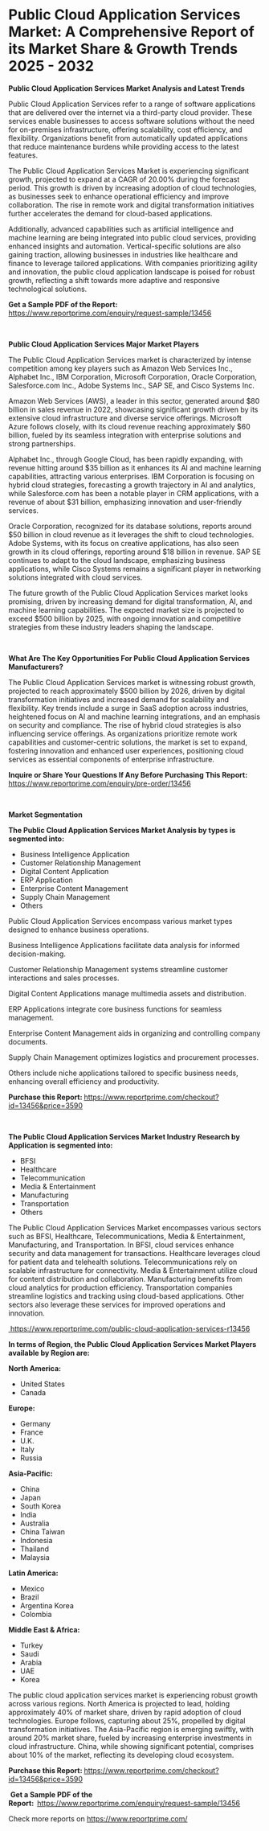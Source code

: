 <p><h1>Public Cloud Application Services Market: A Comprehensive Report of its Market Share & Growth Trends 2025 - 2032</h1></p><p><strong>Public Cloud Application Services Market Analysis and Latest Trends</strong></p>
<p><p>Public Cloud Application Services refer to a range of software applications that are delivered over the internet via a third-party cloud provider. These services enable businesses to access software solutions without the need for on-premises infrastructure, offering scalability, cost efficiency, and flexibility. Organizations benefit from automatically updated applications that reduce maintenance burdens while providing access to the latest features.</p><p>The Public Cloud Application Services Market is experiencing significant growth, projected to expand at a CAGR of 20.00% during the forecast period. This growth is driven by increasing adoption of cloud technologies, as businesses seek to enhance operational efficiency and improve collaboration. The rise in remote work and digital transformation initiatives further accelerates the demand for cloud-based applications. </p><p>Additionally, advanced capabilities such as artificial intelligence and machine learning are being integrated into public cloud services, providing enhanced insights and automation. Vertical-specific solutions are also gaining traction, allowing businesses in industries like healthcare and finance to leverage tailored applications. With companies prioritizing agility and innovation, the public cloud application landscape is poised for robust growth, reflecting a shift towards more adaptive and responsive technological solutions.</p></p>
<p><strong>Get a Sample PDF of the Report:&nbsp;</strong> <a href="https://www.reportprime.com/enquiry/request-sample/13456?utm_campaign=3092&utm_medium=2&utm_source=Github&utm_content=ia&utm_term=20032025&utm_id=public-cloud-application-services">https://www.reportprime.com/enquiry/request-sample/13456</a></p>
<p>&nbsp;</p>
<p><strong>Public Cloud Application Services Major Market Players</strong></p>
<p><p>The Public Cloud Application Services market is characterized by intense competition among key players such as Amazon Web Services Inc., Alphabet Inc., IBM Corporation, Microsoft Corporation, Oracle Corporation, Salesforce.com Inc., Adobe Systems Inc., SAP SE, and Cisco Systems Inc. </p><p>Amazon Web Services (AWS), a leader in this sector, generated around $80 billion in sales revenue in 2022, showcasing significant growth driven by its extensive cloud infrastructure and diverse service offerings. Microsoft Azure follows closely, with its cloud revenue reaching approximately $60 billion, fueled by its seamless integration with enterprise solutions and strong partnerships.</p><p>Alphabet Inc., through Google Cloud, has been rapidly expanding, with revenue hitting around $35 billion as it enhances its AI and machine learning capabilities, attracting various enterprises. IBM Corporation is focusing on hybrid cloud strategies, forecasting a growth trajectory in AI and analytics, while Salesforce.com has been a notable player in CRM applications, with a revenue of about $31 billion, emphasizing innovation and user-friendly services.</p><p>Oracle Corporation, recognized for its database solutions, reports around $50 billion in cloud revenue as it leverages the shift to cloud technologies. Adobe Systems, with its focus on creative applications, has also seen growth in its cloud offerings, reporting around $18 billion in revenue. SAP SE continues to adapt to the cloud landscape, emphasizing business applications, while Cisco Systems remains a significant player in networking solutions integrated with cloud services.</p><p>The future growth of the Public Cloud Application Services market looks promising, driven by increasing demand for digital transformation, AI, and machine learning capabilities. The expected market size is projected to exceed $500 billion by 2025, with ongoing innovation and competitive strategies from these industry leaders shaping the landscape.</p></p>
<p>&nbsp;</p>
<p><strong>What Are The Key Opportunities For Public Cloud Application Services Manufacturers?</strong></p>
<p><p>The Public Cloud Application Services market is witnessing robust growth, projected to reach approximately $500 billion by 2026, driven by digital transformation initiatives and increased demand for scalability and flexibility. Key trends include a surge in SaaS adoption across industries, heightened focus on AI and machine learning integrations, and an emphasis on security and compliance. The rise of hybrid cloud strategies is also influencing service offerings. As organizations prioritize remote work capabilities and customer-centric solutions, the market is set to expand, fostering innovation and enhanced user experiences, positioning cloud services as essential components of enterprise infrastructure.</p></p>
<p><strong>Inquire or Share Your Questions If Any Before Purchasing This Report:</strong> <a href="https://www.reportprime.com/enquiry/pre-order/13456?utm_campaign=3092&utm_medium=2&utm_source=Github&utm_content=ia&utm_term=20032025&utm_id=public-cloud-application-services">https://www.reportprime.com/enquiry/pre-order/13456</a></p>
<p>&nbsp;</p>
<p><strong>Market Segmentation</strong></p>
<p><strong>The Public Cloud Application Services Market Analysis by types is segmented into:</strong></p>
<p><ul><li>Business Intelligence Application</li><li>Customer Relationship Management</li><li>Digital Content Application</li><li>ERP Application</li><li>Enterprise Content Management</li><li>Supply Chain Management</li><li>Others</li></ul></p>
<p><p>Public Cloud Application Services encompass various market types designed to enhance business operations. </p><p>Business Intelligence Applications facilitate data analysis for informed decision-making. </p><p>Customer Relationship Management systems streamline customer interactions and sales processes. </p><p>Digital Content Applications manage multimedia assets and distribution. </p><p>ERP Applications integrate core business functions for seamless management. </p><p>Enterprise Content Management aids in organizing and controlling company documents. </p><p>Supply Chain Management optimizes logistics and procurement processes. </p><p>Others include niche applications tailored to specific business needs, enhancing overall efficiency and productivity.</p></p>
<p><strong>Purchase this Report:&nbsp;</strong><a href="https://www.reportprime.com/checkout?id=13456&price=3590&utm_campaign=3092&utm_medium=2&utm_source=Github&utm_content=ia&utm_term=20032025&utm_id=public-cloud-application-services">https://www.reportprime.com/checkout?id=13456&price=3590</a></p>
<p>&nbsp;</p>
<p><strong>The Public Cloud Application Services Market Industry Research by Application is segmented into:</strong></p>
<p><ul><li>BFSI</li><li>Healthcare</li><li>Telecommunication</li><li>Media & Entertainment</li><li>Manufacturing</li><li>Transportation</li><li>Others</li></ul></p>
<p><p>The Public Cloud Application Services Market encompasses various sectors such as BFSI, Healthcare, Telecommunications, Media & Entertainment, Manufacturing, and Transportation. In BFSI, cloud services enhance security and data management for transactions. Healthcare leverages cloud for patient data and telehealth solutions. Telecommunications rely on scalable infrastructure for connectivity. Media & Entertainment utilize cloud for content distribution and collaboration. Manufacturing benefits from cloud analytics for production efficiency. Transportation companies streamline logistics and tracking using cloud-based applications. Other sectors also leverage these services for improved operations and innovation.</p></p>
<p><a href="https://www.reportprime.com/public-cloud-application-services-r13456?utm_campaign=3092&utm_medium=2&utm_source=Github&utm_content=ia&utm_term=20032025&utm_id=public-cloud-application-services">&nbsp;https://www.reportprime.com/public-cloud-application-services-r13456</a></p>
<p><strong>In terms of Region, the Public Cloud Application Services Market Players available by Region are:</strong></p>
<p>
    <p> <strong> North America: </strong>
        <ul>
            <li>United States</li>
            <li>Canada</li>
        </ul>
        </p> 
    <p> <strong> Europe: </strong>
        <ul>
            <li>Germany</li>
            <li>France</li>
            <li>U.K.</li>
            <li>Italy</li>
            <li>Russia</li>
        </ul>
        </p> 
    <p> <strong> Asia-Pacific: </strong>
        <ul>
            <li>China</li>
            <li>Japan</li>
            <li>South Korea</li>
            <li>India</li>
            <li>Australia</li>
            <li>China Taiwan</li>
            <li>Indonesia</li>
            <li>Thailand</li>
            <li>Malaysia</li>
        </ul>
        </p> 
    <p> <strong> Latin America: </strong>
        <ul>
            <li>Mexico</li>
            <li>Brazil</li>
            <li>Argentina Korea</li>
            <li>Colombia</li>
        </ul>
        </p> 
    <p> <strong> Middle East & Africa: </strong>
        <ul>
            <li>Turkey</li>
            <li>Saudi</li>
            <li>Arabia</li>
            <li>UAE</li>
            <li>Korea</li>
        </ul>
    </p>
    </p>
<p><p>The public cloud application services market is experiencing robust growth across various regions. North America is projected to lead, holding approximately 40% of market share, driven by rapid adoption of cloud technologies. Europe follows, capturing about 25%, propelled by digital transformation initiatives. The Asia-Pacific region is emerging swiftly, with around 20% market share, fueled by increasing enterprise investments in cloud infrastructure. China, while showing significant potential, comprises about 10% of the market, reflecting its developing cloud ecosystem.</p></p>
<p><strong>Purchase this Report: </strong><a href="https://www.reportprime.com/checkout?id=13456&price=3590&utm_campaign=3092&utm_medium=2&utm_source=Github&utm_content=ia&utm_term=20032025&utm_id=public-cloud-application-services">https://www.reportprime.com/checkout?id=13456&price=3590</a></p>
<p>&nbsp;<strong>Get a Sample PDF of the Report:&nbsp;&nbsp;</strong><a href="https://www.reportprime.com/enquiry/request-sample/13456?utm_campaign=3092&utm_medium=2&utm_source=Github&utm_content=ia&utm_term=20032025&utm_id=public-cloud-application-services">https://www.reportprime.com/enquiry/request-sample/13456</a></p>
<p><strong></strong></p>
<p>Check more reports on <a href="https://www.reportprime.com/?utm_campaign=3092&utm_medium=2&utm_source=Github&utm_content=ia&utm_term=20032025&utm_id=public-cloud-application-services">https://www.reportprime.com/</a></p>